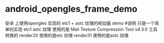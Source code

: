 # android_opengles_frame_demo
安卓 上使用opengles 实现的 etc1 + astc 纹理的帧动画 demo
#说明
只是一个简单的实现 etc1 astc 纹理 使用的是 Mali Texture Compression Tool v4.3.0 工具转换的 render20 使用的是etc 纹理 render31 使用的是astc 纹理  
